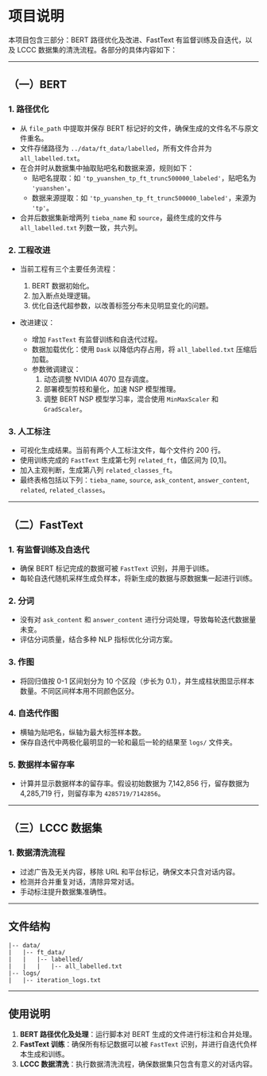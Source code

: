 
# 项目说明

本项目包含三部分：BERT 路径优化及改进、FastText 有监督训练及自迭代，以及 LCCC 数据集的清洗流程。各部分的具体内容如下：

---

## （一）BERT

### 1. 路径优化
- 从 `file_path` 中提取并保存 BERT 标记好的文件，确保生成的文件名不与原文件重名。
- 文件存储路径为 `../data/ft_data/labelled`，所有文件合并为 `all_labelled.txt`。
- 在合并时从数据集中抽取贴吧名和数据来源，规则如下：
  - 贴吧名提取：如 `'tp_yuanshen_tp_ft_trunc500000_labeled'`，贴吧名为 `'yuanshen'`。
  - 数据来源提取：如 `'tp_yuanshen_tp_ft_trunc500000_labeled'`，来源为 `'tp'`。
- 合并后数据集新增两列 `tieba_name` 和 `source`，最终生成的文件与 `all_labelled.txt` 列数一致，共六列。

### 2. 工程改进
- 当前工程有三个主要任务流程：
  1. BERT 数据初始化。
  2. 加入断点处理逻辑。
  3. 优化自迭代超参数，以改善标签分布未见明显变化的问题。
  
- 改进建议：
  - 增加 `FastText` 有监督训练和自迭代过程。
  - 数据加载优化：使用 `Dask` 以降低内存占用，将 `all_labelled.txt` 压缩后加载。
  - 参数微调建议：
    1. 动态调整 NVIDIA 4070 显存调度。
    2. 部署模型剪枝和量化，加速 NSP 模型推理。
    3. 调整 BERT NSP 模型学习率，混合使用 `MinMaxScaler` 和 `GradScaler`。

### 3. 人工标注
- 可视化生成结果。当前有两个人工标注文件，每个文件约 200 行。
- 使用训练完成的 `FastText` 生成第七列 `related_ft`，值区间为 [0,1]。
- 加入主观判断，生成第八列 `related_classes_ft`。
- 最终表格包括以下列：`tieba_name`, `source`, `ask_content`, `answer_content`, `related`, `related_classes`。

---

## （二）FastText

### 1. 有监督训练及自迭代
- 确保 BERT 标记完成的数据可被 `FastText` 识别，并用于训练。
- 每轮自迭代随机采样生成负样本，将新生成的数据与原数据集一起进行训练。

### 2. 分词
- 没有对 `ask_content` 和 `answer_content` 进行分词处理，导致每轮迭代数据量未变。
- 评估分词质量，结合多种 NLP 指标优化分词方案。

### 3. 作图
- 将回归值按 0-1 区间划分为 10 个区段（步长为 0.1），并生成柱状图显示样本数量。不同区间样本用不同颜色区分。

### 4. 自迭代作图
- 横轴为贴吧名，纵轴为最大标签样本数。
- 保存自迭代中两极化最明显的一轮和最后一轮的结果至 `logs/` 文件夹。

### 5. 数据样本留存率
- 计算并显示数据样本的留存率。假设初始数据为 7,142,856 行，留存数据为 4,285,719 行，则留存率为 `4285719/7142856`。

---

## （三）LCCC 数据集

### 1. 数据清洗流程
- 过滤广告及无关内容，移除 URL 和平台标记，确保文本只含对话内容。
- 检测并合并重复对话，清除异常对话。
- 手动标注提升数据集准确性。

---

## 文件结构
```
|-- data/
|   |-- ft_data/
|   |   |-- labelled/
|   |   |   |-- all_labelled.txt
|-- logs/
|   |-- iteration_logs.txt
```

---

## 使用说明

1. **BERT 路径优化及处理**：运行脚本对 BERT 生成的文件进行标注和合并处理。
2. **FastText 训练**：确保所有标记数据可以被 `FastText` 识别，并进行自迭代负样本生成和训练。
3. **LCCC 数据清洗**：执行数据清洗流程，确保数据集只包含有意义的对话内容。
